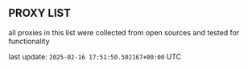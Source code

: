 ## PROXY LIST

all proxies in this list were collected from open sources and tested for functionality

last update: `2025-02-16 17:51:50.502167+00:00` UTC